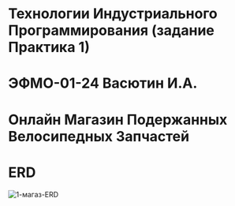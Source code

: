 # Технологии Индустриального Программирования (задание Практика 1)
# ЭФМО-01-24 Васютин И.А.
# Онлайн Магазин Подержанных Велосипедных Запчастей
# ERD
![1-магаз-ERD](https://github.com/user-attachments/assets/77f041ff-3c5f-4e03-8e1e-cdbede9cd762)
